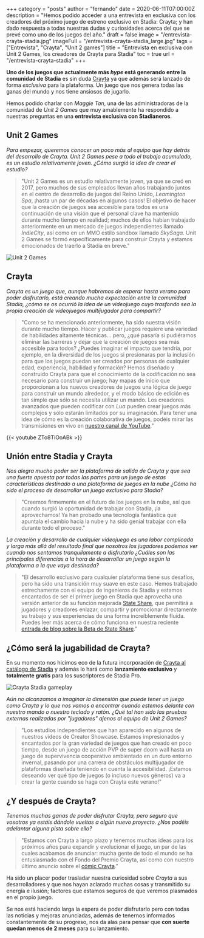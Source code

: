 +++
category = "posts"
author = "fernando"
date = 2020-06-11T07:00:00Z
description = "Hemos podido acceder a una entrevista en exclusiva con los creadores del próximo juego de estreno exclusivo en Stadia: Crayta; y han dado respuesta a todas nuestras dudas y curiosidades acerca del que se prevé como uno de los juegos del año."
draft = false
image = "/entrevista-crayta-stadia.jpg"
imageFull = "/entrevista-crayta-stadia_large.jpg"
tags = ["Entrevista", "Crayta", "Unit 2 games"]
title = "Entrevista en exclusiva con Unit 2 Games, los creadores de Crayta para Stadia"
toc = true
url = "/entrevista-crayta-stadia"
+++

**Uno de los juegos que actualmente más _hype_ está generando entre la comunidad de Stadia** es sin duda <a class="u-anchor" href="/crayta">Crayta</a> ya que además será lanzado de forma *exclusiva* para la plataforma. Un juego que nos genera todas las ganas del mundo y nos tiene ansiosos de jugarlo.

Hemos podido charlar con _Maggie Tan_, una de las administradoras de la comunidad de _Unit 2 Games_ que muy amablemente ha respondido a nuestras preguntas en una **entrevista exclusiva con Stadianeros**.

## Unit 2 Games

_Para empezar, queremos conocer un poco más al equipo que hay detrás del desarrollo de Crayta. Unit 2 Games pese a todo el trabajo acumulado, es un estudio relativamente joven. ¿Cómo surgió la idea de crear el estudio?_

> "Unit 2 Games es un estudio relativamente joven, ya que se creó en 2017, pero muchos de sus empleados llevan años trabajando juntos en el centro de desarrollo de juegos del Reino Unido, *Leamington Spa*, ¡hasta un par de décadas en algunos casos! El objetivo de hacer que la creación de juegos sea accesible para todos es una continuación de una visión que el personal clave ha mantenido durante mucho tiempo en realidad; muchos de ellos habían trabajado anteriormente en un mercado de juegos independientes llamado *IndieCity*, así como en un MMO estilo sandbox llamado *SkySaga*. Unit 2 Games se formó específicamente para construir Crayta y estamos emocionados de traerlo a Stadia en breve."

<img class="u-borderImage u-lazyload lazyload" loading="lazy" data-src="/entrevista-crayta-stadia/unit-2-games.jpg" alt="Unit 2 Games" title="Unit 2 Games" />

## Crayta

_Crayta es un juego que, aunque habremos de esperar hasta verano para poder disfrutarlo, está creando mucha expectación entre la comunidad Stadia, ¿cómo se os ocurrió la idea de un videojuego cuyo trasfondo sea la propia creación de videojuegos multijugador para compartir?_

> "Como se ha mencionado anteriormente, ha sido nuestra visión durante mucho tiempo. Hacer y publicar juegos requiere una variedad de habilidades altamente técnicas... pero, ¿qué pasaría si pudiéramos eliminar las barreras y dejar que la creación de juegos sea más accesible para todos? ¿Puedes imaginar el impacto que tendría, por ejemplo, en la diversidad de los juegos si presionaras por la inclusión para que los juegos puedan ser creados por personas de cualquier edad, experiencia, habilidad y formación? Hemos diseñado y construido Crayta para que el conocimiento de la codificación no sea necesario para construir un juego; hay mapas de inicio que proporcionan a los nuevos creadores de juegos una lógica de juego para construir un mundo alrededor, y el modo básico de edición es tan simple que sólo se necesita utilizar un mando. Los creadores avanzados que pueden codificar con *Lua* pueden crear juegos más complejos y sólo estarán limitados por su imaginación. Para tener una idea de cómo es la creación colaborativa de juegos, podéis mirar las transmisiones en vivo en <a class="u-anchor" href="https://www.youtube.com/c/Crayta" target="_blank" rel="nofollow noopener">nuestro canal de YouTube</a>."

<div class="u-youtube">
  {{< youtube ZTo8TiOoABk >}}
</div>

## Unión entre Stadia y Crayta

_Nos alegra mucho poder ser la plataforma de salida de Crayta y que sea una fuerte apuesta por todas las partes para un juego de estas características destinado a una plataforma de juegos en la nube ¿Cómo ha sido el proceso de desarrollar un juego exclusivo para Stadia?_

> "Creemos firmemente en el futuro de los juegos en la nube, así que cuando surgió la oportunidad de trabajar con Stadia, ¡la aprovechamos! Ya han probado una tecnología fantástica que apuntala el cambio hacia la nube y ha sido genial trabajar con ella durante todo el proceso."

_La creación y desarrollo de cualquier videojuego es una labor complicada y larga más allá del resultado final que nosotros los jugadores podemos ver cuando nos sentamos tranquilamente a disfrutarlo ¿Cuáles son las principales diferencias a la hora de desarrollar un juego según la plataforma a la que vaya destinada?_

> "El desarrollo exclusivo para cualquier plataforma tiene sus desafíos, pero ha sido una transición muy suave en este caso. Hemos trabajado estrechamente con el equipo de ingenieros de Stadia y estamos encantados de ser el primer juego en Stadia que aprovecha una versión anterior de su función mejorada <a class="u-anchor" href="/crayta-estara-en-4k-y-tendra-state-share/">State Share</a>, que permitirá a jugadores y creadores enlazar, compartir y promocionar directamente su trabajo y sus experiencias de una forma increíblemente fluida. Puedes leer más acerca de cómo funciona en nuestra reciente <a class="u-anchor" href="https://medium.com/unit2games/introducing-stadia-state-share-beta-with-crayta-b024575dc52" target="_blank" rel="nofollow noopener">entrada de blog sobre la Beta de State Share</a>."

## ¿Cómo será la jugabilidad de Crayta?

En su momento nos hicimos eco de la futura incorporación de <a class="u-anchor" href="/crayta-el-nuevo-juego-exclusivo-de-stadia/">Crayta al catálogo de Stadia</a> y además lo hará como **lanzamiento exclusivo** y **totalmente gratis** para los suscriptores de Stadia Pro.

<img class="u-borderImage u-lazyload lazyload" loading="lazy" data-src="/entrevista-crayta-stadia/crayta-stadia-gameplay.jpg" alt="Crayta Stadia gameplay" title="Crayta Stadia gameplay" />

_Aún no alcanzamos a imaginar la dimensión que puede tener un juego como Crayta y lo que nos vamos a encontrar cuando estemos delante con nuestro mando o nuestro teclado y ratón. ¿Qué tal han sido las pruebas externas realizadas por "jugadores" ajenos al equipo de Unit 2 Games?_

> "Los estudios independientes que han aparecido en algunos de nuestros vídeos de Creator Showcase. Estamos impresionados y encantados por la gran variedad de juegos que han creado en poco tiempo, desde un juego de acción PVP de super doom wall hasta un juego de supervivencia cooperativo ambientado en un duro entorno invernal, pasando por una carrera de obstáculos multijugador de plataformas diseñada teniendo en cuenta la accesibilidad. ¡Estamos deseando ver qué tipo de juegos (o incluso nuevos géneros) va a crear la gente cuando se haga con Crayta este verano!"

## ¿Y después de Crayta?

_Tenemos muchas ganas de poder disfrutar Crayta, pero seguro que vosotros ya estáis dándole vueltas a algún nuevo proyecto. ¿Nos podéis adelantar alguna pista sobre ello?_

> "Estamos con Crayta a largo plazo y tenemos muchas ideas para los próximos años para expandir y evolucionar el juego, un par de las cuales acabamos de anunciar: mucha gente de todo el mundo se ha entusiasmado con el Fondo del Premio Crayta, así como con nuestro último anuncio sobre el <a class="u-anchor" href="https://medium.com/unit2games/the-world-of-crayta-expands-fb4ecff809f7" target="_blank" rel="nofollow noopener">cómic Crayta</a>."

Ha sido un placer poder trasladar nuestra curiosidad sobre _Crayta_ a sus desarrolladores y que nos hayan aclarado muchas cosas y transmitido su energía e ilusión; factores que estamos seguros de que veremos plasmados en el propio juego. 

Se nos está haciendo larga la espera de poder disfrutarlo pero con todas las noticias y mejoras anunciadas, además de tenernos informados constantemente de su progreso, nos da alas para pensar que **con suerte quedan menos de 2 meses** para su lanzamiento.
